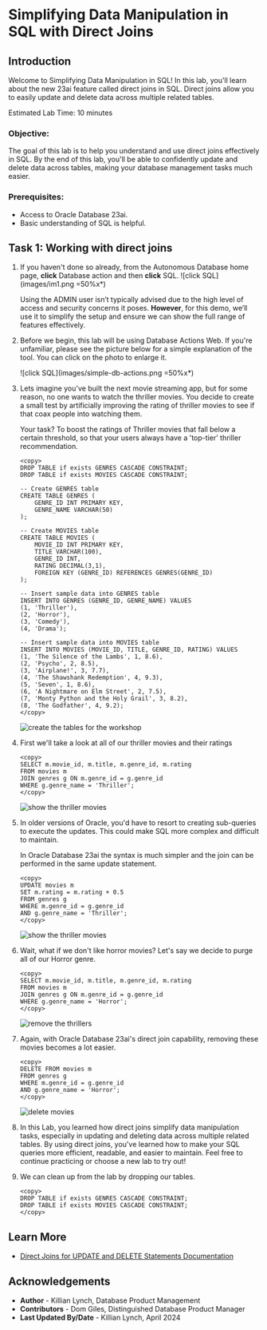 # Simplifying Data Manipulation in SQL with Direct Joins

## Introduction

Welcome to Simplifying Data Manipulation in SQL! In this lab, you'll learn about the new 23ai feature called direct joins in SQL. Direct joins allow you to easily update and delete data across multiple related tables. 

Estimated Lab Time: 10 minutes

### Objective:
The goal of this lab is to help you understand and use direct joins effectively in SQL. By the end of this lab, you'll be able to confidently update and delete data across tables, making your database management tasks much easier.

### Prerequisites:
- Access to Oracle Database 23ai.
- Basic understanding of SQL is helpful.

## Task 1: Working with direct joins

1. If you haven't done so already, from the Autonomous Database home page, **click** Database action and then **click** SQL.
    ![click SQL](images/im1.png =50%x*)

    Using the ADMIN user isn’t typically advised due to the high level of access and security concerns it poses. **However**, for this demo, we’ll use it to simplify the setup and ensure we can show the full range of features effectively. 

2. Before we begin, this lab will be using Database Actions Web. If you're unfamiliar, please see the picture below for a simple explanation of the tool. You can click on the photo to enlarge it.

    ![click SQL](images/simple-db-actions.png =50%x*)
   
2. Lets imagine you've built the next movie streaming app, but for some reason, no one wants to watch the thriller movies. You decide to create a small test by artificially improving the rating of thriller movies to see if that coax people into watching them. 

    Your task? To boost the ratings of Thriller movies that fall below a certain threshold, so that your users always have a 'top-tier' thriller recommendation.


    ```
    <copy>
    DROP TABLE if exists GENRES CASCADE CONSTRAINT;
    DROP TABLE if exists MOVIES CASCADE CONSTRAINT;
    
    -- Create GENRES table
    CREATE TABLE GENRES (
        GENRE_ID INT PRIMARY KEY,
        GENRE_NAME VARCHAR(50)
    );

    -- Create MOVIES table
    CREATE TABLE MOVIES (
        MOVIE_ID INT PRIMARY KEY,
        TITLE VARCHAR(100),
        GENRE_ID INT,
        RATING DECIMAL(3,1),
        FOREIGN KEY (GENRE_ID) REFERENCES GENRES(GENRE_ID)
    );

    -- Insert sample data into GENRES table
    INSERT INTO GENRES (GENRE_ID, GENRE_NAME) VALUES
    (1, 'Thriller'),
    (2, 'Horror'),
    (3, 'Comedy'),
    (4, 'Drama');

    -- Insert sample data into MOVIES table
    INSERT INTO MOVIES (MOVIE_ID, TITLE, GENRE_ID, RATING) VALUES
    (1, 'The Silence of the Lambs', 1, 8.6),
    (2, 'Psycho', 2, 8.5),
    (3, 'Airplane!', 3, 7.7),
    (4, 'The Shawshank Redemption', 4, 9.3),
    (5, 'Seven', 1, 8.6),
    (6, 'A Nightmare on Elm Street', 2, 7.5),
    (7, 'Monty Python and the Holy Grail', 3, 8.2),
    (8, 'The Godfather', 4, 9.2);
    </copy>
    ```
    ![create the tables for the workshop](images/movies-1.png " ")

3. First we'll take a look at all of our thriller movies and their ratings 

    ```
    <copy>
    SELECT m.movie_id, m.title, m.genre_id, m.rating
    FROM movies m
    JOIN genres g ON m.genre_id = g.genre_id
    WHERE g.genre_name = 'Thriller';
    </copy>
    ```
    ![show the thriller movies](images/movies-2.png " ")

4. In older versions of Oracle, you'd have to resort to creating sub-queries to execute the updates. This could make SQL more complex and difficult to maintain.

    In Oracle Database 23ai the syntax is much simpler and the join can be performed in the same update statement.

    ```
    <copy>
    UPDATE movies m
    SET m.rating = m.rating + 0.5
    FROM genres g
    WHERE m.genre_id = g.genre_id
    AND g.genre_name = 'Thriller';
    </copy>
    ```
    ![show the thriller movies](images/movies-3.png " ")

5. Wait, what if we don't like horror movies? Let's say we decide to purge all of our Horror genre.

    ```
    <copy>
    SELECT m.movie_id, m.title, m.genre_id, m.rating
    FROM movies m
    JOIN genres g ON m.genre_id = g.genre_id
    WHERE g.genre_name = 'Horror';
    </copy>
    ```
    ![remove the thrillers](images/movies-4.png " ")


6. Again, with Oracle Database 23ai's direct join capability, removing these movies becomes a lot easier.

    ```
    <copy>
    DELETE FROM movies m
    FROM genres g
    WHERE m.genre_id = g.genre_id
    AND g.genre_name = 'Horror';
    </copy>
    ```
    ![delete movies](images/movies-5.png " ")

6. In this Lab, you learned how direct joins simplify data manipulation tasks, especially in updating and deleting data across multiple related tables. By using direct joins, you've learned how to make your SQL queries more efficient, readable, and easier to maintain. Feel free to continue practicing or choose a new lab to try out!

8. We can clean up from the lab by dropping our tables.

    ```
    <copy>
    DROP TABLE if exists GENRES CASCADE CONSTRAINT;
    DROP TABLE if exists MOVIES CASCADE CONSTRAINT;
    </copy>
    ```


## Learn More

* [Direct Joins for UPDATE and DELETE Statements Documentation](https://docs.oracle.com/en/database/oracle/oracle-database/23/nfcoa/application-development.html#GUID-326C2680-1D34-4615-93DF-917CB394CB73)


## Acknowledgements
* **Author** - Killian Lynch, Database Product Management
* **Contributors** - Dom Giles, Distinguished Database Product Manager
* **Last Updated By/Date** - Killian Lynch, April 2024